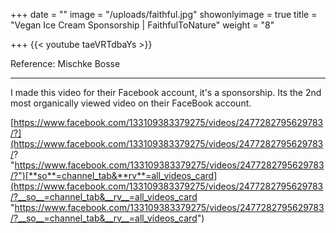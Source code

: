 +++
date = ""
image = "/uploads/faithful.jpg"
showonlyimage = true
title = "Vegan Ice Cream Sponsorship | FaithfulToNature"
weight = "8"

+++
{{< youtube taeVRTdbaYs >}}

Reference: Mischke Bosse

***

I made this video for their Facebook account, it's a sponsorship. Its the 2nd most organically viewed video on their FaceBook account.

[https://www.facebook.com/133109383379275/videos/2477282795629783/?](https://www.facebook.com/133109383379275/videos/2477282795629783/? "https://www.facebook.com/133109383379275/videos/2477282795629783/?")[**so**=channel_tab&**rv**=all_videos_card](https://www.facebook.com/133109383379275/videos/2477282795629783/?__so__=channel_tab&__rv__=all_videos_card "https://www.facebook.com/133109383379275/videos/2477282795629783/?__so__=channel_tab&__rv__=all_videos_card")